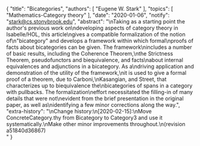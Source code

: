 {
    "title": "Bicategories",
    "authors": [
        "Eugene W. Stark"
    ],
    "topics": [
        "Mathematics-Category theory"
    ],
    "date": "2020-01-06",
    "notify": "stark@cs.stonybrook.edu",
    "abstract": "\nTaking as a starting point the author's previous work on\ndeveloping aspects of category theory in Isabelle/HOL, this article\ngives a compatible formalization of the notion of\n\"bicategory\" and develops a framework within which formal\nproofs of facts about bicategories can be given.  The framework\nincludes a number of basic results, including the Coherence Theorem,\nthe Strictness Theorem, pseudofunctors and biequivalence, and facts\nabout internal equivalences and adjunctions in a bicategory.  As a\ndriving application and demonstration of the utility of the framework,\nit is used to give a formal proof of a theorem, due to Carboni,\nKasangian, and Street, that characterizes up to biequivalence the\nbicategories of spans in a category with pullbacks.  The formalization\neffort necessitated the filling-in of many details that were not\nevident from the brief presentation in the original paper, as well as\nidentifying a few minor corrections along the way.",
    "extra-history": "\nChange history:\n[2020-02-15]:\nMove ConcreteCategory.thy from Bicategory to Category3 and use it systematically.\nMake other minor improvements throughout.\n(revision a51840d36867)<br>"
}